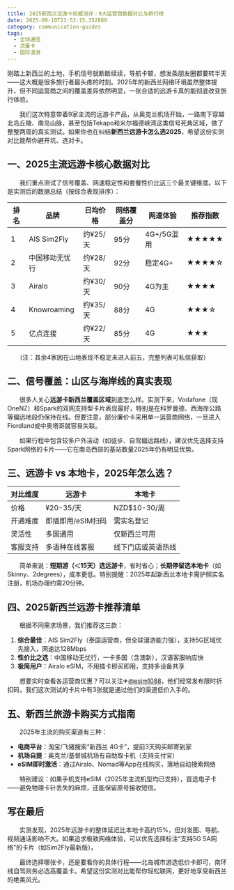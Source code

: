 ```yaml
---
title: 2025新西兰远游卡权威测评：9大运营商数据对比与排行榜
date: 2025-09-10T23:53:15.352880
category: communication-guides
tags:
  - 全球通信
  - 流量卡
  - 国际漫游
---
```


刚踏上新西兰的土地，手机信号就断断续续，导航卡顿，想发条朋友圈都要转半天——这大概是很多旅行者最头疼的时刻。2025年的新西兰网络环境虽然整体提升，但不同运营商之间的覆盖差异依然明显，一张合适的远游卡真的能彻底改变旅行体验。

　　我们这次特意带着9家主流的远游卡产品，从奥克兰机场开始，一路南下穿越北岛丘陵、南岛山脉，甚至包括Tekapo和米尔福德峡湾这类信号死角区域，做了整整两周的真实测试。如果你也在纠结**新西兰远游卡怎么选2025**，希望这份实测对比能帮你避开坑、选对卡。

## 一、2025主流远游卡核心数据对比

　　我们重点测试了信号覆盖、网速稳定性和套餐性价比这三个最关键维度。以下是实测后的数据总结（按综合表现排序）：

| 排名 | 品牌 | 日均价格 | 网络覆盖分 | 网速体验 | 推荐指数 |
|------|------|----------|------------|----------|----------|
| 1 | AIS Sim2Fly | 约¥25/天 | 95分 | 4G+/5G混用 | ★★★★★ |
| 2 | 中国移动无忧行 | 约¥28/天 | 92分 | 稳定4G+ | ★★★★☆ |
| 3 | Airalo | 约¥30/天 | 90分 | 4G为主 | ★★★★ |
| 4 | Knowroaming | 约¥35/天 | 88分 | 4G | ★★★☆ |
| 5 | 亿点连接 | 约¥22/天 | 85分 | 4G | ★★★ |

　　（注：其余4家因在山地表现不稳定未进入前五，完整列表可私信获取）

## 二、信号覆盖：山区与海岸线的真实表现

　　很多人关心**远游卡新西兰覆盖区域**到底怎么样。实测下来，Vodafone（现OneNZ）和Spark的双网支持型卡片表现最好，特别是在科罗曼德、西海岸公路等偏远地段仍保持在线。但要注意，部分廉价卡采用单一运营商网络，一旦进入Fiordland或中奥塔哥就容易失联。

　　如果行程中包含较多户外活动（如徒步、自驾偏远路线），建议优先选择支持Spark网络的卡片——它在南岛西部的基站数量2025年仍有明显优势。

## 三、远游卡 vs 本地卡，2025年怎么选？

| 对比维度 | 远游卡 | 本地卡 |
|----------|--------|--------|
| 价格 | ¥20-35/天 | NZD$10-30/周 |
| 开通难度 | 即插即用/eSIM扫码 | 需实名登记 |
| 灵活性 | 多国通用 | 仅新西兰可用 |
| 客服支持 | 多语种在线客服 | 线下门店或英语热线 |

　　简单来说：**短期游（＜15天）选远游卡**，省时省心；**长期停留选本地卡**（如Skinny、2degrees），成本更低。特别提醒：2025年起新西兰本地卡需护照实名注册，机场办理约需20分钟。

## 四、2025新西兰远游卡推荐清单

　　根据不同需求场景，我们推荐这三款：

1.  **综合最佳**：AIS Sim2Fly（泰国运营商，但全球漫游能力强），支持5G区域优先接入，网速达128Mbps
2.  **性价比之选**：中国移动无忧行，一卡多国（含澳新），汉语客服响应快
3.  **极简用户**：Airalo eSIM，不用插卡即买即用，支持多设备共享

　　想要实时查看各运营商优惠？可以关注✈[@esim1088](https://t.me/s/esim1088)，他们经常发布限时折扣码，我们这次测试的卡片中有3张就是通过他们的渠道低价入手的。

## 五、新西兰旅游卡购买方式指南

　　2025年主流的购买渠道有三种：

-   **电商平台**：淘宝/飞猪搜索“新西兰 4G卡”，提前3天购买邮寄到家
-   **机场自提**：奥克兰/基督城机场有自助取卡机（支持支付宝）
-   **eSIM即时激活**：通过Airalo、Nomad等App在线购买，落地自动搜索网络

　　特别建议：如果手机支持eSIM（2025年主流机型均已支持），首选电子卡——避免物理卡针丢失的麻烦，还能保留原号接收短信。

## 写在最后

　　实测发现，2025年远游卡的整体延迟比本地卡高约15%，但对发图、导航、视频通话影响不大。如果追求极致网络体验，可以优先选择标注“支持5G SA网络”的卡片（如Sim2Fly最新版）。

　　最终选择哪张卡，还是要看你的具体行程——北岛城市游选低价卡即可，南环线自驾则务必选高覆盖卡。希望这份实测对比能帮你轻松联网，更好地享受新西兰的绝美风光。